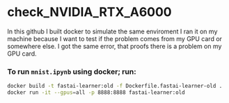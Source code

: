 # check_NVIDIA_RTX_A6000

In this github I built docker to simulate the same enviroment I ran it on my machine because I want to test if the problem comes from  my  GPU card or somewhere else. I got the same error, that proofs there is a problem on my GPU card.

### To run ``mnist.ipynb`` using docker; run: 

```bash
docker build -t fastai-learner:old -f Dockerfile.fastai-learner-old .
docker run -it --gpus=all -p 8888:8888 fastai-learner:old
```
